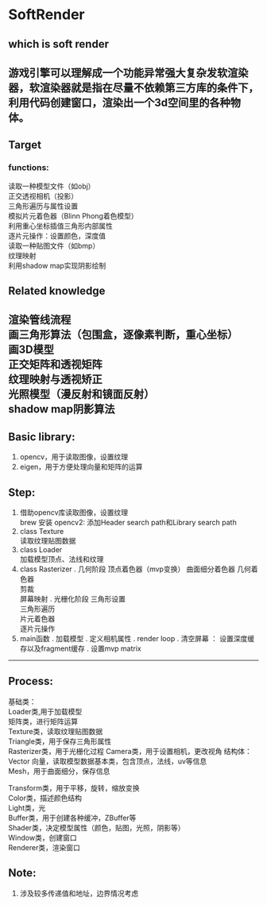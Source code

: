 #  SoftRender

## which is soft render
游戏引擎可以理解成一个功能异常强大复杂发软渲染器，软渲染器就是指在尽量不依赖第三方库的条件下，利用代码创建窗口，渲染出一个3d空间里的各种物体。
---

## Target
### functions:
读取一种模型文件（如obj）  
正交透视相机（投影）  
三角形遍历与属性设置  
模拟片元着色器（Blinn Phong着色模型）  
利用重心坐标插值三角形内部属性  
逐片元操作：设置颜色，深度值  
读取一种贴图文件（如bmp）  
纹理映射  
利用shadow map实现阴影绘制  
  
## Related knowledge
渲染管线流程    
画三角形算法（包围盒，逐像素判断，重心坐标）  
画3D模型  
正交矩阵和透视矩阵  
纹理映射与透视矫正  
光照模型（漫反射和镜面反射）  
shadow map阴影算法  
---

## Basic library:
1. opencv，用于读取图像，设置纹理
2. eigen，用于方便处理向量和矩阵的运算

## Step:
1. 借助opencv库读取图像，设置纹理  
    brew 安装 opencv2: 添加Header search path和Library search path  
2. class Texture  
    读取纹理贴图数据  
3. class Loader  
    加载模型顶点、法线和纹理
4. class Rasterizer
    . 几何阶段
        顶点着色器（mvp变换）
        曲面细分着色器
        几何着色器  
        剪裁  
        屏幕映射
    . 光栅化阶段
        三角形设置  
        三角形遍历  
        片元着色器  
        逐片元操作  
5. main函数
    . 加载模型
    . 定义相机属性
    . render loop
        . 清空屏幕 ： 设置深度缓存以及fragment缓存
        . 设置mvp matrix
---
  
## Process:
基础类：  
Loader类,用于加载模型    
矩阵类，进行矩阵运算  
Texture类，读取纹理贴图数据  
Triangle类，用于保存三角形属性   
Rasterizer类，用于光栅化过程
Camera类，用于设置相机，更改视角
结构体：  
Vector 向量，读取模型数据基本类，包含顶点，法线，uv等信息  
Mesh，用于曲面细分，保存信息  

Transform类，用于平移，旋转，缩放变换      
Color类，描述颜色结构  
Light类，光  
Buffer类，用于创建各种缓冲，ZBuffer等  
Shader类，决定模型属性（颜色，贴图，光照，阴影等）  
Window类，创建窗口  
Renderer类，渲染窗口  
    

## Note:
1. 涉及较多传递值和地址，边界情况考虑  
